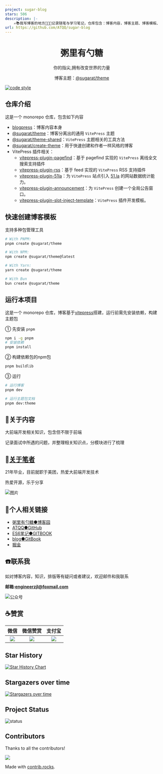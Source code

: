 ```yaml
---
project: sugar-blog
stars: 506
description: |-
    ✍️📚我写博客的地方🤪🤪🤪记录随笔与学习笔记，仓库包含：博客内容，博客主题、博客模板、vitepress离线全文搜索插件、VitePress RSS 支持插件；a blog theme use vitepress
url: https://github.com/ATQQ/sugar-blog
---
```


<h1 align="center"> 粥里有勺糖 </h1>
<p align="center">你的指尖,拥有改变世界的力量</p>
<p align="center">博客主题：<a href="https://theme.sugarat.top/" target="_blank">@sugarat/theme</a></p>

[![code style](https://antfu.me/badge-code-style.svg)](https://github.com/antfu/eslint-config)

## 仓库介绍

这是一个 monorepo 仓库，包含如下内容
* [blogpress](./packages/blogpress/)：博客内容本身
* [@sugarat/theme](./packages/theme/)：博客分离出的通用 `VitePress` 主题
* [@sugarat/theme-shared](./packages/shared/)：`VitePress` 主题相关的工具方法
* [@sugarat/create-theme](./packages/create-theme/)：用于快速创建和作者一样风格的博客
* VitePress 插件相关：
  * [vitepress-plugin-pagefind](./packages/vitepress-plugin-pagefind/)：基于 pagefind 实现的 `VitePress` 离线全文搜索支持插件
  * [vitepress-plugin-rss](./packages/vitepress-plugin-rss/)：基于 feed 实现的 `VitePress` RSS 支持插件
  * [vitepress-plugin-51la](./packages/vitepress-plugin-51la/)：为 `VitePress` 站点引入 [51.la](https://v6.51.la/) 的网站数据统计能力。
  * [vitepress-plugin-announcement](./packages/vitepress-plugin-announcement/)：为 `VitePress` 创建一个全局公告窗口。
  * [vitepress-plugin-slot-inject-template](./template/vitepress-plugin-slot-inject-template/)：`VitePress` 插件开发模板。

## 快速创建博客模板
支持多种包管理工具
```sh
# With PNPM:
pnpm create @sugarat/theme

# With NPM:
npm create @sugarat/theme@latest

# With Yarn:
yarn create @sugarat/theme

# With Bun
bun create @sugarat/theme
```
## 运行本项目
这是一个 monorepo 仓库，博客基于[vitepress](https://vitepress.dev/)搭建，运行前需先安装依赖，构建主题包

① 先安装 `pnpm`
```sh
npm i -g pnpm
# 安装依赖
pnpm install
```

② 构建依赖包的npm包
```sh
pnpm buildlib
```

③ 运行
```sh
# 运行博客
pnpm dev

# 运行主题包文档
pnpm dev:theme
```

## :pencil:关于内容
大前端开发相关知识，包含但不限于前端

记录面试中所遇的问题，并整理相关知识点，分模块进行了梳理

## :speak_no_evil:[关于笔者](./docs/aboutme.md)
21年毕业，目前就职于美团，热爱大前端开发技术

热爱开源，乐于分享

![图片](https://img.cdn.sugarat.top/mdImg/MTYwNDcyMTQ4NTMyOA==604721485328)

## :link:个人相关链接

* [粥里有勺糖●博客园](https://www.cnblogs.com/roseAT/)
* [ATQQ●GitHub](https://github.com/ATQQ)
* [ES6笔记●GITBOOK](https://sugar-js.gitbook.io/-1/)
* [blog●GitBook](https://sugar-at.gitbook.io/blog-article/)
* [掘金](https://juejin.im/user/1028798615918983)

## :phone:联系我
如对博客内容，知识，排版等有疑问或者建议，欢迎邮件和我联系

**邮箱:engineerzjl@foxmail.com**

![公众号](packages/blogpress/public/mp-code.png)

## :coffee:赞赏
|                                  微信                                   |                                微信赞赏                                 |                                 支付宝                                  |
| :---------------------------------------------------------------------: | :---------------------------------------------------------------------: | :---------------------------------------------------------------------: |
| ![](https://img.cdn.sugarat.top/mdImg/MTY1MTU0NzQ0MjMzNA==651547442334) | ![](https://img.cdn.sugarat.top/mdImg/MTY0Nzc1NTYyOTE5Mw==647755629193) | ![](https://img.cdn.sugarat.top/mdImg/MTY1MTU0NzQyOTg0OA==651547429848) |

## Star History

[![Star History Chart](https://api.star-history.com/svg?repos=atqq/sugar-blog&type=Date)](https://star-history.com/#atqq/sugar-blog&Date)

## Stargazers over time
[![Stargazers over time](https://starchart.cc/ATQQ/sugar-blog.svg?variant=adaptive)](https://starchart.cc/ATQQ/sugar-blog)

## Project Status

![status](https://repobeats.axiom.co/api/embed/49625195d138fdaccc82ef70c9645d9a85afda5f.svg "Repobeats analytics image")

## Contributors

Thanks to all the contributors!

<a href="https://github.com/atqq/sugar-blog/graphs/contributors">
  <img src="https://contrib.rocks/image?repo=atqq/sugar-blog" />
</a>

Made with [contrib.rocks](https://contrib.rocks).
